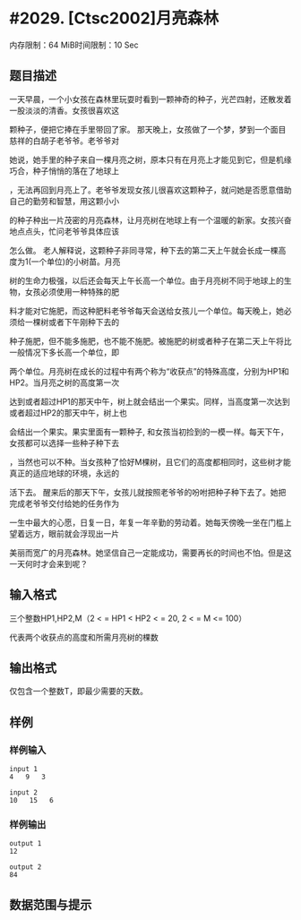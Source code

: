 # #2029. [Ctsc2002]月亮森林

内存限制：64 MiB时间限制：10 Sec

## 题目描述

一天早晨，一个小女孩在森林里玩耍时看到一颗神奇的种子，光芒四射，还散发着一股淡淡的清香。女孩很喜欢这

颗种子，便把它捧在手里带回了家。 那天晚上，女孩做了一个梦，梦到一个面目慈祥的白胡子老爷爷。老爷爷对

她说，她手里的种子来自一棵月亮之树，原本只有在月亮上才能见到它，但是机缘巧合，种子悄悄的落在了地球上

，无法再回到月亮上了。老爷爷发现女孩儿很喜欢这颗种子，就问她是否愿意借助自己的勤劳和智慧，用这颗小小

的种子种出一片茂密的月亮森林，让月亮树在地球上有一个温暖的新家。女孩兴奋地点点头，忙问老爷爷具体应该

怎么做。 老人解释说，这颗种子非同寻常，种下去的第二天上午就会长成一棵高度为1(一个单位)的小树苗。月亮

树的生命力极强，以后还会每天上午长高一个单位。由于月亮树不同于地球上的生物，女孩必须使用一种特殊的肥

料才能对它施肥，而这种肥料老爷爷每天会送给女孩儿一个单位。每天晚上，她必须给一棵树或者下午刚种下去的

种子施肥，但不能多施肥，也不能不施肥。被施肥的树或者种子在第二天上午将比一般情况下多长高一个单位，即

两个单位。月亮树在成长的过程中有两个称为&ldquo;收获点&rdquo;的特殊高度，分别为HP1和HP2。当月亮之树的高度第一次

达到或者超过HP1的那天中午，树上就会结出一个果实。同样，当高度第一次达到或者超过HP2的那天中午，树上也

会结出一个果实。果实里面有一颗种子, 和女孩当初捡到的一模一样。每天下午，女孩都可以选择一些种子种下去

，当然也可以不种。当女孩种了恰好M棵树，且它们的高度都相同时，这些树才能真正的适应地球的环境，永远的

活下去。 醒来后的那天下午，女孩儿就按照老爷爷的吩咐把种子种下去了。她把完成老爷爷交付给她的任务作为

一生中最大的心愿，日复一日，年复一年辛勤的劳动着。她每天傍晚一坐在门槛上望着远方，眼前就会浮现出一片

美丽而宽广的月亮森林。她坚信自己一定能成功，需要再长的时间也不怕。但是这一天何时才会来到呢？

## 输入格式

三个整数HP1,HP2,M（2 < = HP1 < HP2 < = 20, 2 < = M  <= 100）

代表两个收获点的高度和所需月亮树的棵数

## 输出格式

仅包含一个整数T，即最少需要的天数。

## 样例

### 样例输入

    
    input 1
    4   9   3
    
    input 2
    10   15   6
    

### 样例输出

    
    output 1 
    12
    
    output 2
    84
    

## 数据范围与提示
